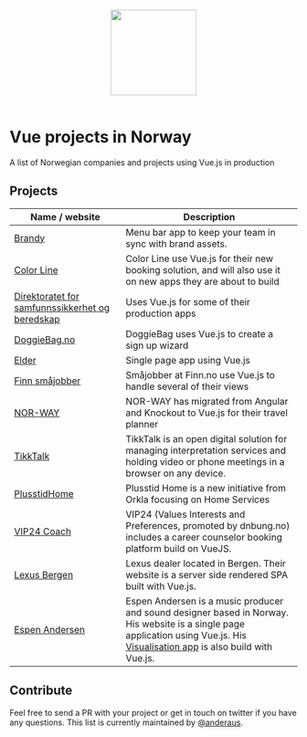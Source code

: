 <p align="center">
  <br>
  <img width="150" src="http://012.vuejs.org/images/logo.png">
  <br>
  <br>
</p>

# Vue projects in Norway

A list of Norwegian companies and projects using Vue.js in production

## Projects

Name / website | Description
| --- | ---- |
[Brandy](https://getbrandy.io) | Menu bar app to keep your team in sync with brand assets.
[Color Line](https://www.colorline.no/) | Color Line use Vue.js for their new booking solution, and will also use it on new apps they are about to build
[Direktoratet for samfunnssikkerhet og beredskap](https://www.dsb.no/) | Uses Vue.js for some of their production apps
[DoggieBag.no](https://doggiebag.no/) | DoggieBag uses Vue.js to create a sign up wizard
[Elder](https://elder.no/) | Single page app using Vue.js
[Finn småjobber](https://www.finn.no/smajobber/) | Småjobber at Finn.no use Vue.js to handle several of their views
[NOR-WAY](https://www.nor-way.no) | NOR-WAY has migrated from Angular and Knockout to Vue.js for their travel planner 
[TikkTalk](https://my.tikktalk.com/) | TikkTalk is an open digital solution for managing interpretation services and holding video or phone meetings in a browser on any device. 
[PlusstidHome](https://plusstidhome.no) | Plusstid Home is a new initiative from Orkla focusing on Home Services
[VIP24 Coach](https://my.vip24.coach) | VIP24 (Values Interests and Preferences, promoted by dnbung.no) includes a career counselor booking platform build on VueJS.
[Lexus Bergen](https://www.lexus-bergen.no/) | Lexus dealer located in Bergen. Their website is a server side rendered SPA built with Vue.js.
[Espen Andersen](https://easound.no/) | Espen Andersen is a music producer and sound designer based in Norway. His website is a single page application using Vue.js. His [Visualisation app](http://visualizer.easound.no/) is also build with Vue.js.

## Contribute

Feel free to send a PR with your project or get in touch on twitter if you have any questions. This list is currently maintained by [@anderaus](https://twitter.com/anderaus).
